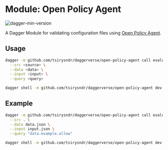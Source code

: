 # Module: Open Policy Agent

![dagger-min-version](https://img.shields.io/badge/dagger%20version-v0.9.7-green)

A Dagger Module for validating configuration files using [Open Policy Agent](https://www.openpolicyagent.org/).

## Usage

```sh
dagger -m github.com/tsirysndr/daggerverse/open-policy-agent call evaluate \
  --src <source> \
  --data <data> \
  --input <input> \
  --query <query>
```

```sh
dagger shell -m github.com/tsirysndr/daggerverse/open-policy-agent dev --src <source>
```

## Example

```sh
dagger -m github.com/tsirysndr/daggerverse/open-policy-agent call evaluate \
  --src . \
  --data data.json \
  --input input.json \
  --query "data.example.allow"
```

```sh
dagger shell -m github.com/tsirysndr/daggerverse/open-policy-agent dev --src .
```
